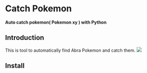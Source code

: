 # Catch Pokemon
 **Auto catch pokemon( Pokemon xy ) with Python**
 ## Introduction ##
  This is tool to automatically find Abra Pokemon and catch them. 
  ![](pkm.gif)

  ## Install ##
